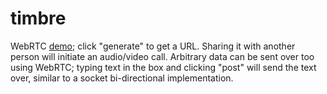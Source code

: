 # timbre
WebRTC [demo](https://timbrejs.herokuapp.com); click "generate" to get a URL. Sharing it with another person will initiate an audio/video call. Arbitrary data can be sent over too using WebRTC; typing text in the box and clicking "post" will send the text over, similar to a socket bi-directional implementation.
